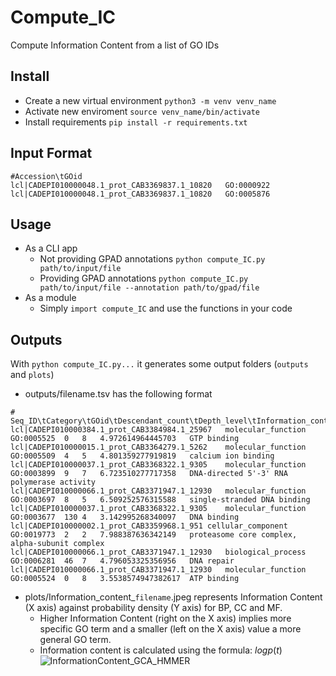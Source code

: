 # Compute_IC
Compute Information Content from a list of GO IDs

## Install
+ Create a new virtual environment ```python3 -m venv venv_name```
+ Activate new enviroment ```source venv_name/bin/activate```
+ Install requirements ```pip install -r requirements.txt```

## Input Format
```
#Accession\tGOid
lcl|CADEPI010000048.1_prot_CAB3369837.1_10820	GO:0000922
lcl|CADEPI010000048.1_prot_CAB3369837.1_10820	GO:0005876
```

## Usage
+ As a CLI app
  + Not providing GPAD annotations ```python compute_IC.py path/to/input/file```
  + Providing GPAD annotations ```python compute_IC.py path/to/input/file --annotation path/to/gpad/file```
+ As a module
  + Simply ```import compute_IC``` and use the functions in your code

## Outputs
With ```python compute_IC.py...``` it generates some output folders (```outputs``` and ```plots```)
+ outputs/filename.tsv has the following format
```
# Seq_ID\tCategory\tGOid\tDescendant_count\tDepth_level\tInformation_content\tDescription
lcl|CADEPI010000384.1_prot_CAB3384984.1_25967	molecular_function	GO:0005525	0	8	4.972614964445703	GTP binding
lcl|CADEPI010000015.1_prot_CAB3364279.1_5262	molecular_function	GO:0005509	4	5	4.801359277919819	calcium ion binding
lcl|CADEPI010000037.1_prot_CAB3368322.1_9305	molecular_function	GO:0003899	9	7	6.723510277717358	DNA-directed 5'-3' RNA polymerase activity
lcl|CADEPI010000066.1_prot_CAB3371947.1_12930	molecular_function	GO:0003697	8	5	6.509252576315588	single-stranded DNA binding
lcl|CADEPI010000037.1_prot_CAB3368322.1_9305	molecular_function	GO:0003677	130	4	3.142995268340097	DNA binding
lcl|CADEPI010000002.1_prot_CAB3359968.1_951	cellular_component	GO:0019773	2	2	7.988387636342149	proteasome core complex, alpha-subunit complex
lcl|CADEPI010000066.1_prot_CAB3371947.1_12930	biological_process	GO:0006281	46	7	4.796053325356956	DNA repair
lcl|CADEPI010000066.1_prot_CAB3371947.1_12930	molecular_function	GO:0005524	0	8	3.5538574947382617	ATP binding
```
+ plots/Information_content_```filename```.jpeg represents Information Content (X axis) against probability density (Y axis) for BP, CC and MF.
  + Higher Information Content (right on the X axis) implies more specific GO term and a smaller (left on the X axis) value a more general GO term.
  + Information content is calculated using the formula: $log{}{p(t)}$
![InformationContent_GCA_HMMER](https://user-images.githubusercontent.com/84094170/236820920-b35e2c43-9590-4b15-bfd8-7b57f9c5444e.jpeg)
